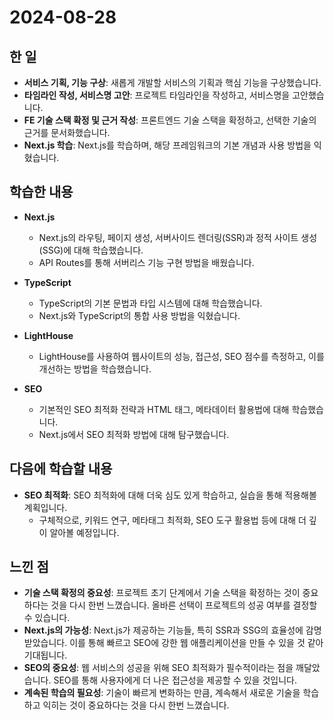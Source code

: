 # 2024-08-28

## 한 일
- **서비스 기획, 기능 구상**: 새롭게 개발할 서비스의 기획과 핵심 기능을 구상했습니다.
- **타임라인 작성, 서비스명 고안**: 프로젝트 타임라인을 작성하고, 서비스명을 고안했습니다.
- **FE 기술 스택 확정 및 근거 작성**: 프론트엔드 기술 스택을 확정하고, 선택한 기술의 근거를 문서화했습니다.
- **Next.js 학습**: Next.js를 학습하며, 해당 프레임워크의 기본 개념과 사용 방법을 익혔습니다.

## 학습한 내용
- **Next.js**
    - Next.js의 라우팅, 페이지 생성, 서버사이드 렌더링(SSR)과 정적 사이트 생성(SSG)에 대해 학습했습니다.
    - API Routes를 통해 서버리스 기능 구현 방법을 배웠습니다.

- **TypeScript**
    - TypeScript의 기본 문법과 타입 시스템에 대해 학습했습니다.
    - Next.js와 TypeScript의 통합 사용 방법을 익혔습니다.

- **LightHouse**
    - LightHouse를 사용하여 웹사이트의 성능, 접근성, SEO 점수를 측정하고, 이를 개선하는 방법을 학습했습니다.

- **SEO**
    - 기본적인 SEO 최적화 전략과 HTML 태그, 메타데이터 활용법에 대해 학습했습니다.
    - Next.js에서 SEO 최적화 방법에 대해 탐구했습니다.

## 다음에 학습할 내용
- **SEO 최적화**: SEO 최적화에 대해 더욱 심도 있게 학습하고, 실습을 통해 적용해볼 계획입니다.
    - 구체적으로, 키워드 연구, 메타태그 최적화, SEO 도구 활용법 등에 대해 더 깊이 알아볼 예정입니다.

## 느낀 점
- **기술 스택 확정의 중요성**: 프로젝트 초기 단계에서 기술 스택을 확정하는 것이 중요하다는 것을 다시 한번 느꼈습니다. 올바른 선택이 프로젝트의 성공 여부를 결정할 수 있습니다.
- **Next.js의 가능성**: Next.js가 제공하는 기능들, 특히 SSR과 SSG의 효율성에 감명받았습니다. 이를 통해 빠르고 SEO에 강한 웹 애플리케이션을 만들 수 있을 것 같아 기대됩니다.
- **SEO의 중요성**: 웹 서비스의 성공을 위해 SEO 최적화가 필수적이라는 점을 깨달았습니다. SEO를 통해 사용자에게 더 나은 접근성을 제공할 수 있을 것입니다.
- **계속된 학습의 필요성**: 기술이 빠르게 변화하는 만큼, 계속해서 새로운 기술을 학습하고 익히는 것이 중요하다는 것을 다시 한번 느꼈습니다.
